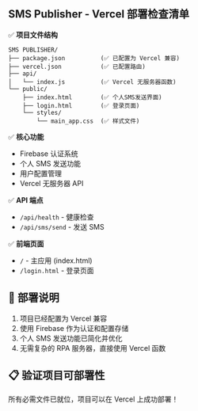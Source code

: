 ## SMS Publisher - Vercel 部署检查清单

✅ **项目文件结构**

```
SMS PUBLISHER/
├── package.json          (✅ 已配置为 Vercel 兼容)
├── vercel.json           (✅ 已配置路由)
├── api/
│   └── index.js          (✅ Vercel 无服务器函数)
└── public/
    ├── index.html        (✅ 个人SMS发送界面)
    ├── login.html        (✅ 登录页面)
    └── styles/
        └── main_app.css  (✅ 样式文件)
```

✅ **核心功能**

- Firebase 认证系统
- 个人 SMS 发送功能
- 用户配置管理
- Vercel 无服务器 API

✅ **API 端点**

- `/api/health` - 健康检查
- `/api/sms/send` - 发送 SMS

✅ **前端页面**

- `/` - 主应用 (index.html)
- `/login.html` - 登录页面

## 🚀 部署说明

1. 项目已经配置为 Vercel 兼容
2. 使用 Firebase 作为认证和配置存储
3. 个人 SMS 发送功能已简化并优化
4. 无需复杂的 RPA 服务器，直接使用 Vercel 函数

## 📋 验证项目可部署性

所有必需文件已就位，项目可以在 Vercel 上成功部署！
